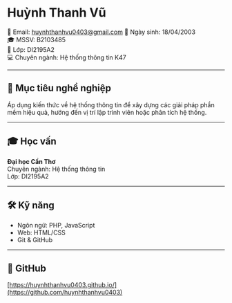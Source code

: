 # Huỳnh Thanh Vũ

📧 Email: huynhthanhvu0403@gmail.com
🎂 Ngày sinh: 18/04/2003  
🎓 MSSV: B2103485  
🏫 Lớp: DI2195A2  
💻 Chuyên ngành: Hệ thống thông tin K47

---

## 🎯 Mục tiêu nghề nghiệp
Áp dụng kiến thức về hệ thống thông tin để xây dựng các giải pháp phần mềm hiệu quả, hướng đến vị trí lập trình viên hoặc phân tích hệ thống.

---

## 🎓 Học vấn
**Đại học Cần Thơ**  
Chuyên ngành: Hệ thống thông tin  
Lớp: DI2195A2

---

## 🛠 Kỹ năng
- Ngôn ngữ: PHP, JavaScript
- Web: HTML/CSS
- Git & GitHub

---

## 📂 GitHub
[https://huynhthanhvu0403.github.io/](https://github.com/huynhthanhvu0403)
